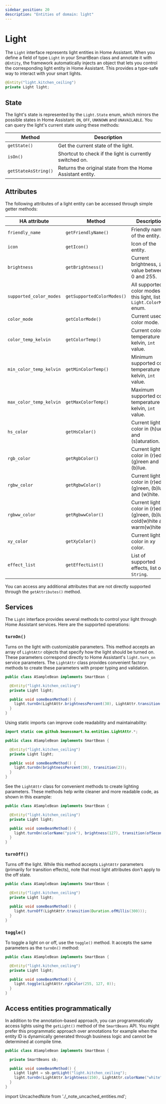 ```yaml
---
sidebar_position: 20
description: "Entities of domain: light"
---
```


# Light

The `Light` interface represents light entities in Home Assistant. When you define a field of type `Light` in your
SmartBean class and annotate it with `@Entity`, the framework automatically injects an object that lets you control the
corresponding light entity in Home Assistant. This provides a type-safe way to interact with your smart lights.

````java
@Entity("light.kitchen_ceiling")
private Light light;
````

## State

The light's state is represented by the `Light.State` enum, which mirrors the possible states in Home Assistant: `ON`,
`OFF`, `UNKNOWN` and `UNAVAILABLE`. You can query the light's current state using these methods:

| Method               | Description                                                |
|----------------------|------------------------------------------------------------|
| `getState()`         | Get the current state of the light.                        |
| `isOn()`             | Shortcut to check if the light is currently switched on.   |
| `getStateAsString()` | Returns the original state from the Home Assistant entity. |

## Attributes

The following attributes of a light entity can be accessed through simple getter methods:

| HA attribute            | Method                     | Description                                                                 |
|-------------------------|----------------------------|-----------------------------------------------------------------------------|
| `friendly_name`         | `getFriendlyName()`        | Friendly name of the entity.                                                |
| `icon`                  | `getIcon()`                | Icon of the entity.                                                         |
| `brightness`            | `getBrightness()`          | Current brightness, `int` value between 0 and 255.                          |
| `supported_color_modes` | `getSupportedColorModes()` | All supported color modes by this light, list of `Light.ColorMode` enum.    |
| `color_mode`            | `getColorMode()`           | Current used color mode.                                                    |
| `color_temp_kelvin`     | `getColorTemp()`           | Current color temperature in kelvin, `int` value.                           |
| `min_color_temp_kelvin` | `getMinColorTemp()`        | Minimum supported color temperature in kelvin, `int` value.                 |
| `max_color_temp_kelvin` | `getMaxColorTemp()`        | Maximum supported color temperature in kelvin, `int` value.                 |
| `hs_color`              | `getHsColor()`             | Current light color in (h)ue and (s)aturation.                              |
| `rgb_color`             | `getRgbColor()`            | Current light color in (r)ed, (g)reen and (b)lue.                           |
| `rgbw_color`            | `getRgbwColor()`           | Current light color in (r)ed, (g)reen, (b)lue and (w)hite.                  |
| `rgbww_color`           | `getRgbwwColor()`          | Current light color in (r)ed, (g)reen, (b)lue, cold(w)hite and warm(w)hite. |
| `xy_color`              | `getXyColor()`             | Current light color in xy color.                                            |
| `effect_list`           | `getEffectList()`          | List of supported effects, list of `String`.                                |

You can access any additional attributes that are not directly supported through the `getAttributes()` method.

## Services

The `Light` interface provides several methods to control your light through Home Assistant services. Here are the
supported operations:

### `turnOn()`

Turns on the light with customizable parameters. This method accepts an array of `LightAttr` objects that specify how
the light should be turned on. These parameters correspond directly to Home Assistant's `light.turn_on` service
parameters. The `LightAttr` class provides convenient factory methods to create these parameters with proper typing and
validation.

````java
public class ASampleBean implements SmartBean {

  @Entity("light.kitchen_ceiling")
  private Light light;

  public void someBeanMethod() {
    light.turnOn(LightAttr.brightnessPercent(30), LightAttr.transition(2));
  }
}
````

Using static imports can improve code readability and maintainability:

````java
import static com.github.beanssmart.ha.entities.LightAttr.*;

public class ASampleBean implements SmartBean {

  @Entity("light.kitchen_ceiling")
  private Light light;

  public void someBeanMethod() {
    light.turnOn(brightnessPercent(30), transition(2));
  }
}
````

See the `LightAttr` class for convenient methods to create lighting parameters. These methods help write cleaner and 
more readable code, as shown in this example:

````java
public class ASampleBean implements SmartBean {

  @Entity("light.kitchen_ceiling")
  private Light light;

  public void someBeanMethod() {
    light.turnOn(colorName("pink"), brightness(127), transition(ofSeconds(10)));
  }
}
````

### `turnOff()`

Turns off the light. While this method accepts `LightAttr` parameters (primarily for transition effects), note that
most light attributes don't apply to the off state.

````java
public class ASampleBean implements SmartBean {

  @Entity("light.kitchen_ceiling")
  private Light light;

  public void someBeanMethod() {
    light.turnOff(LightAttr.transition(Duration.ofMillis(300)));
  }
}
````

### `toggle()`

To toggle a light on or off, use the `toggle()` method. It accepts the same parameters as the `turnOn()` method:

````java
public class ASampleBean implements SmartBean {

  @Entity("light.kitchen_ceiling")
  private Light light;

  public void someBeanMethod() {
    light.toggle(LightAttr.rgbColor(255, 127, 0));
  }
}
````

## Access entities programmatically

In addition to the annotation-based approach, you can programmatically access lights using the `getLight()` 
method of the `SmartBeans` API. You might prefer this programmatic approach over annotations for example when the entity
ID is dynamically generated through business logic and cannot be determined at compile time.

````java
public class ASampleBean implements SmartBean {

  private SmartBeans sb;

  public void someBeanMethod() {
    Light light = sb.getLight("light.kitchen_ceiling");
    light.turnOn(LightAttr.brightness(150), LightAttr.colorName("white"));
  }
}
````

import UncachedNote from './_note_uncached_entities.md';

<UncachedNote />